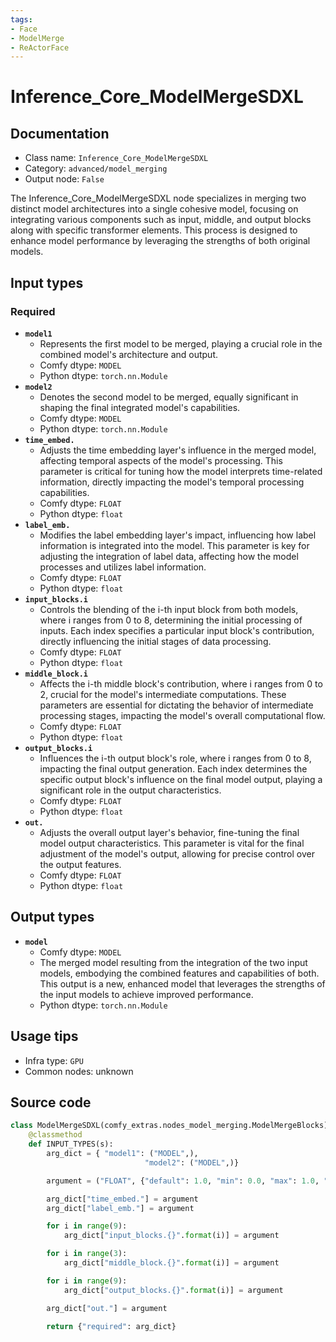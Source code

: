 ```yaml
---
tags:
- Face
- ModelMerge
- ReActorFace
---
```


# Inference_Core_ModelMergeSDXL
## Documentation
- Class name: `Inference_Core_ModelMergeSDXL`
- Category: `advanced/model_merging`
- Output node: `False`

The Inference_Core_ModelMergeSDXL node specializes in merging two distinct model architectures into a single cohesive model, focusing on integrating various components such as input, middle, and output blocks along with specific transformer elements. This process is designed to enhance model performance by leveraging the strengths of both original models.
## Input types
### Required
- **`model1`**
    - Represents the first model to be merged, playing a crucial role in the combined model's architecture and output.
    - Comfy dtype: `MODEL`
    - Python dtype: `torch.nn.Module`
- **`model2`**
    - Denotes the second model to be merged, equally significant in shaping the final integrated model's capabilities.
    - Comfy dtype: `MODEL`
    - Python dtype: `torch.nn.Module`
- **`time_embed.`**
    - Adjusts the time embedding layer's influence in the merged model, affecting temporal aspects of the model's processing. This parameter is critical for tuning how the model interprets time-related information, directly impacting the model's temporal processing capabilities.
    - Comfy dtype: `FLOAT`
    - Python dtype: `float`
- **`label_emb.`**
    - Modifies the label embedding layer's impact, influencing how label information is integrated into the model. This parameter is key for adjusting the integration of label data, affecting how the model processes and utilizes label information.
    - Comfy dtype: `FLOAT`
    - Python dtype: `float`
- **`input_blocks.i`**
    - Controls the blending of the i-th input block from both models, where i ranges from 0 to 8, determining the initial processing of inputs. Each index specifies a particular input block's contribution, directly influencing the initial stages of data processing.
    - Comfy dtype: `FLOAT`
    - Python dtype: `float`
- **`middle_block.i`**
    - Affects the i-th middle block's contribution, where i ranges from 0 to 2, crucial for the model's intermediate computations. These parameters are essential for dictating the behavior of intermediate processing stages, impacting the model's overall computational flow.
    - Comfy dtype: `FLOAT`
    - Python dtype: `float`
- **`output_blocks.i`**
    - Influences the i-th output block's role, where i ranges from 0 to 8, impacting the final output generation. Each index determines the specific output block's influence on the final model output, playing a significant role in the output characteristics.
    - Comfy dtype: `FLOAT`
    - Python dtype: `float`
- **`out.`**
    - Adjusts the overall output layer's behavior, fine-tuning the final model output characteristics. This parameter is vital for the final adjustment of the model's output, allowing for precise control over the output features.
    - Comfy dtype: `FLOAT`
    - Python dtype: `float`
## Output types
- **`model`**
    - Comfy dtype: `MODEL`
    - The merged model resulting from the integration of the two input models, embodying the combined features and capabilities of both. This output is a new, enhanced model that leverages the strengths of the input models to achieve improved performance.
    - Python dtype: `torch.nn.Module`
## Usage tips
- Infra type: `GPU`
- Common nodes: unknown


## Source code
```python
class ModelMergeSDXL(comfy_extras.nodes_model_merging.ModelMergeBlocks):
    @classmethod
    def INPUT_TYPES(s):
        arg_dict = { "model1": ("MODEL",),
                              "model2": ("MODEL",)}

        argument = ("FLOAT", {"default": 1.0, "min": 0.0, "max": 1.0, "step": 0.01})

        arg_dict["time_embed."] = argument
        arg_dict["label_emb."] = argument

        for i in range(9):
            arg_dict["input_blocks.{}".format(i)] = argument

        for i in range(3):
            arg_dict["middle_block.{}".format(i)] = argument

        for i in range(9):
            arg_dict["output_blocks.{}".format(i)] = argument

        arg_dict["out."] = argument

        return {"required": arg_dict}

```
